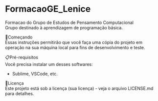 # FormacaoGE_Lenice
Formacao do Grupo de Estudos de Pensamento Computacional<br>
Grupo destinado à aprendizagem  de programação básica.

🚀Começando<br>
Essas instruções permitirão que você faça uma cópia do projeto em operação na sua máquina local para fins de desenvolvimento e teste.


📋Pré-requisitos<br>
Você precisa instalar um desses softwares:
* Sublime, VSCode, etc.


📄Licença<br>
Este projeto está sob a licença (sua licença) - veja o arquivo LICENSE.md para detalhes.
